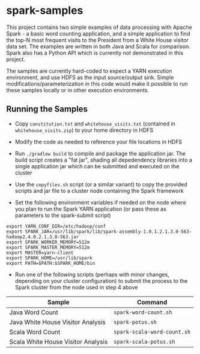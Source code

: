 spark-samples
=============

This project contains two simple examples of data processing with Apache Spark - a basic word counting application, and a simple application to find the top-N most frequent visits to the President from a White House visitor data set. The examples are written in both Java and Scala for comparison. Spark also has a Python API which is currently not demonstrated in this project.

The samples are currently hard-coded to expect a YARN execution environment, and use HDFS as the input source/output sink. Simple modifications/parameterization in this code would make it possible to run these samples locally or in other execution environments.

Running the Samples
-------------------

* Copy `constitution.txt` and `whitehouse_visits.txt` (contained in `whitehouse_visits.zip`) to your home directory in HDFS

* Modify the code as needed to reference your file locations in HDFS

* Run `./gradlew build` to compile and package the application jar. The build script creates a "fat jar", shading all depedendency libraries into a single application jar which can be submitted and executed on the cluster

* Use the `copyfiles.sh` script (or a similar variant) to copy the provided scripts and jar file to a cluster node containing the Spark framework

* Set the following environment variables if needed on the node where you plan to run the Spark YARN application (or pass these as parameters to the spark-submit script)

```
export YARN_CONF_DIR=/etc/hadoop/conf
export SPARK_JAR=/usr/lib/spark/lib/spark-assembly-1.0.1.2.1.3.0-563-hadoop2.4.0.2.1.3.0-563.jar
export SPARK_WORKER_MEMORY=512m
export SPARK_MASTER_MEMORY=512m
export MASTER=yarn-client
export SPARK_HOME=/usr/lib/spark
export PATH=$PATH:$SPARK_HOME/bin
```

* Run one of the following scripts (perhaps with minor changes, depending on your cluster configuration) to submit the process to the Spark cluster from the node used in step 4 above

| Sample | Command |
------- | -------- |
| Java Word Count |`spark-word-count.sh` |
| Java White House Visitor Analysis |`spark-potus.sh` | 
| Scala Word Count |`spark-scala-word-count.sh` |
| Scala White House Visitor Analysis |`spark-scala-potus.sh` | 
